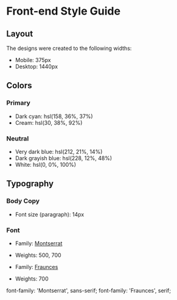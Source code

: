 # Front-end Style Guide

## Layout

The designs were created to the following widths:

-  Mobile: 375px
-  Desktop: 1440px

## Colors

### Primary

-  Dark cyan: hsl(158, 36%, 37%)
-  Cream: hsl(30, 38%, 92%)

### Neutral

-  Very dark blue: hsl(212, 21%, 14%)
-  Dark grayish blue: hsl(228, 12%, 48%)
-  White: hsl(0, 0%, 100%)

## Typography

### Body Copy

-  Font size (paragraph): 14px

### Font

-  Family: [Montserrat](https://fonts.google.com/specimen/Montserrat)
-  Weights: 500, 700

-  Family: [Fraunces](https://fonts.google.com/specimen/Fraunces)
-  Weights: 700

font-family: 'Montserrat', sans-serif;
font-family: 'Fraunces', serif;
